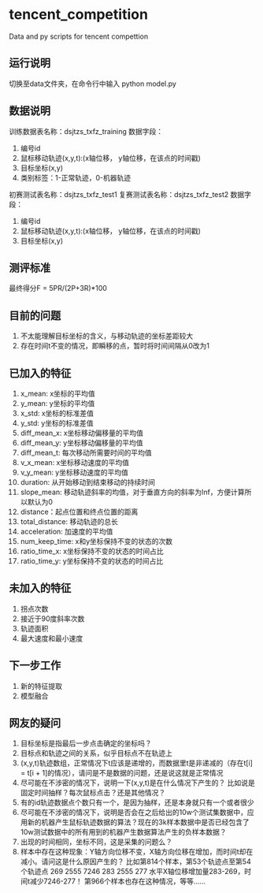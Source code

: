 # tencent_competition
Data and py scripts for tencent compettion

## 运行说明
切换至data文件夹，在命令行中输入 python model.py

## 数据说明
训练数据表名称：dsjtzs_txfz_training
数据字段：
1. 编号id
2. 鼠标移动轨迹(x,y,t):(x轴位移， y轴位移，在该点的时间戳)
3. 目标坐标(x,y)
4. 类别标签：1-正常轨迹，0-机器轨迹
  
初赛测试表名称：dsjtzs_txfz_test1
复赛测试表名称：dsjtzs_txfz_test2
数据字段：
1. 编号id
2. 鼠标移动轨迹(x,y,t):(x轴位移， y轴位移，在该点的时间戳)
3. 目标坐标(x,y)
  
## 测评标准
最终得分F = 5PR/(2P+3R)*100

## 目前的问题
1. 不太能理解目标坐标的含义，与移动轨迹的坐标差距较大
2. 存在时间t不变的情况，即瞬移的点，暂时将时间间隔从0改为1

## 已加入的特征
1. x_mean: x坐标的平均值
2. y_mean: y坐标的平均值
3. x_std: x坐标的标准差值
4. y_std: y坐标的标准差值
5. diff_mean_x: x坐标移动偏移量的平均值
6. diff_mean_y: y坐标移动偏移量的平均值
7. diff_mean_t: 每次移动所需要时间的平均值
8. v_x_mean: x坐标移动速度的平均值
9. v_y_mean: y坐标移动速度的平均值
10. duration: 从开始移动到结束移动的持续时间
11. slope_mean: 移动轨迹斜率的均值，对于垂直方向的斜率为Inf，方便计算所以默认为0
12. distance：起点位置和终点位置的距离
13. total_distance: 移动轨迹的总长
14. acceleration: 加速度的平均值
15. num_keep_time: x和y坐标保持不变的状态的次数
16. ratio_time_x: x坐标保持不变的状态的时间占比
17. ratio_time_y: y坐标保持不变的状态的时间占比

## 未加入的特征
1. 拐点次数
2. 接近于90度斜率次数
3. 轨迹面积
4. 最大速度和最小速度

## 下一步工作
1. 新的特征提取
2. 模型融合

## 网友的疑问
1. 目标坐标是指最后一步点击确定的坐标吗？
2. 目标点和轨迹之间的关系，似乎目标点不在轨迹上
3. (x,y,t)轨迹数组，正常情况下t应该是递增的，而数据里t是非递减的（存在t[i] = t[i + 1]的情况），请问是不是数据的问题，还是说这就是正常情况
4. 尽可能在不涉密的情况下，说明一下(x,y,t)是在什么情况下产生的？ 比如说是固定时间抽样？每次鼠标点击？还是其他情况？
5. 有的id轨迹数据点个数只有一个，是因为抽样，还是本身就只有一个或者很少
6. 尽可能在不涉密的情况下，说明是否会在之后给出的10w个测试集数据中，应用新的机器产生鼠标轨迹数据的算法？现在的3k样本数据中是否已经包含了10w测试数据中的所有用到的机器产生数据算法产生的负样本数据？
7. 出现的时间相同，坐标不同，这是采集的问题么？
8. 样本中存在这种现象：Y轴方向位移不变，X轴方向位移在增加，而时间t却在减小。请问这是什么原因产生的？ 比如第814个样本，第53个轨迹点至第54个轨迹点 269    2555    7246 283    2555    277 水平X轴位移增加量283-269，时间t减少7246-277！ 第966个样本也存在这种情况，等等……
